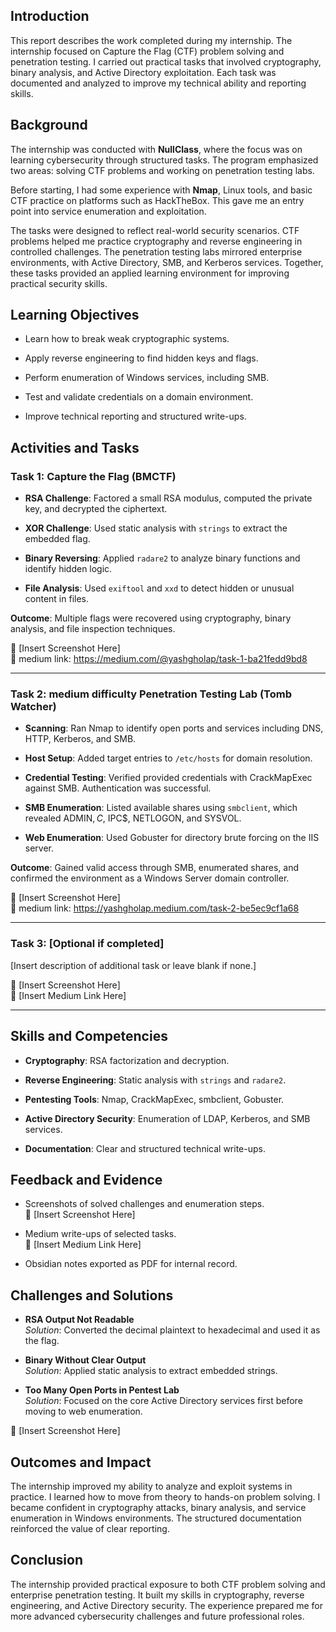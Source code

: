 ## Introduction

This report describes the work completed during my internship. The internship focused on Capture the Flag (CTF) problem solving and penetration testing. I carried out practical tasks that involved cryptography, binary analysis, and Active Directory exploitation. Each task was documented and analyzed to improve my technical ability and reporting skills.

## Background

The internship was conducted with **NullClass**, where the focus was on learning cybersecurity through structured tasks. The program emphasized two areas: solving CTF problems and working on penetration testing labs.

Before starting, I had some experience with **Nmap**, Linux tools, and basic CTF practice on platforms such as HackTheBox. This gave me an entry point into service enumeration and exploitation.

The tasks were designed to reflect real-world security scenarios. CTF problems helped me practice cryptography and reverse engineering in controlled challenges. The penetration testing labs mirrored enterprise environments, with Active Directory, SMB, and Kerberos services. Together, these tasks provided an applied learning environment for improving practical security skills.

## Learning Objectives

- Learn how to break weak cryptographic systems.
    
- Apply reverse engineering to find hidden keys and flags.
    
- Perform enumeration of Windows services, including SMB.
    
- Test and validate credentials on a domain environment.
    
- Improve technical reporting and structured write-ups.
    

## Activities and Tasks

### Task 1: Capture the Flag (BMCTF)

- **RSA Challenge**: Factored a small RSA modulus, computed the private key, and decrypted the ciphertext.
    
- **XOR Challenge**: Used static analysis with `strings` to extract the embedded flag.
    
- **Binary Reversing**: Applied `radare2` to analyze binary functions and identify hidden logic.
    
- **File Analysis**: Used `exiftool` and `xxd` to detect hidden or unusual content in files.
    

**Outcome**: Multiple flags were recovered using cryptography, binary analysis, and file inspection techniques.

📸 [Insert Screenshot Here]  
🔗 medium link: https://medium.com/@yashgholap/task-1-ba21fedd9bd8

---

### Task 2: medium difficulty Penetration Testing Lab (Tomb Watcher)

- **Scanning**: Ran Nmap to identify open ports and services including DNS, HTTP, Kerberos, and SMB.
    
- **Host Setup**: Added target entries to `/etc/hosts` for domain resolution.
    
- **Credential Testing**: Verified provided credentials with CrackMapExec against SMB. Authentication was successful.
    
- **SMB Enumeration**: Listed available shares using `smbclient`, which revealed ADMIN$, C$, IPC$, NETLOGON, and SYSVOL.
    
- **Web Enumeration**: Used Gobuster for directory brute forcing on the IIS server.
    

**Outcome**: Gained valid access through SMB, enumerated shares, and confirmed the environment as a Windows Server domain controller.

📸 [Insert Screenshot Here]  
🔗 medium link: https://yashgholap.medium.com/task-2-be5ec9cf1a68

---

### Task 3: [Optional if completed]

[Insert description of additional task or leave blank if none.]

📸 [Insert Screenshot Here]  
🔗 [Insert Medium Link Here]

---

## Skills and Competencies

- **Cryptography**: RSA factorization and decryption.
    
- **Reverse Engineering**: Static analysis with `strings` and `radare2`.
    
- **Pentesting Tools**: Nmap, CrackMapExec, smbclient, Gobuster.
    
- **Active Directory Security**: Enumeration of LDAP, Kerberos, and SMB services.
    
- **Documentation**: Clear and structured technical write-ups.
    

## Feedback and Evidence

- Screenshots of solved challenges and enumeration steps.  
    📸 [Insert Screenshot Here]
    
- Medium write-ups of selected tasks.  
    🔗 [Insert Medium Link Here]
    
- Obsidian notes exported as PDF for internal record.

## Challenges and Solutions

- **RSA Output Not Readable**  
    _Solution_: Converted the decimal plaintext to hexadecimal and used it as the flag.
    
- **Binary Without Clear Output**  
    _Solution_: Applied static analysis to extract embedded strings.
    
- **Too Many Open Ports in Pentest Lab**  
    _Solution_: Focused on the core Active Directory services first before moving to web enumeration.
    

📸 [Insert Screenshot Here]

## Outcomes and Impact

The internship improved my ability to analyze and exploit systems in practice. I learned how to move from theory to hands-on problem solving. I became confident in cryptography attacks, binary analysis, and service enumeration in Windows environments. The structured documentation reinforced the value of clear reporting.

## Conclusion

The internship provided practical exposure to both CTF problem solving and enterprise penetration testing. It built my skills in cryptography, reverse engineering, and Active Directory security. The experience prepared me for more advanced cybersecurity challenges and future professional roles.

